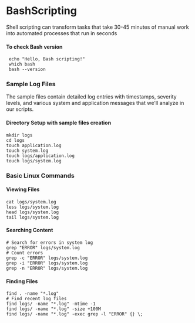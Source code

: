 # BashScripting
Shell scripting can transform tasks that take 30-45 minutes of manual  work into automated processes that run in seconds
#### To check Bash version
```shell
 echo "Hello, Bash scripting!"
 which bash
 bash --version
```
### Sample Log Files
The sample files contain detailed log entries with timestamps, severity levels, and various system and application messages that we'll analyze in our scripts.
#### Directory Setup with sample files creation
```shell
mkdir logs
cd logs
touch application.log
touch system.log
touch logs/application.log
touch logs/system.log
```
### Basic Linux Commands
#### Viewing Files
```shell
cat logs/system.log
less logs/system.log
head logs/system.log
tail logs/system.log
```
#### Searching Content
```shell
# Search for errors in system log
grep "ERROR" logs/system.log
# Count errors
grep -c "ERROR" logs/system.log
grep -i "ERROR" logs/system.log
grep -n "ERROR" logs/system.log
```
#### Finding Files
```shell
find . -name "*.log"
# Find recent log files
find logs/ -name "*.log" -mtime -1
find logs/ -name "*.log" -size +100M
find logs/ -name "*.log" -exec grep -l "ERROR" {} \;
```
